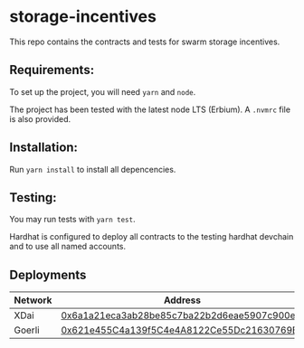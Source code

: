 # storage-incentives

This repo contains the contracts and tests for swarm storage incentives.

## Requirements:

To set up the project, you will need `yarn` and `node`.

The project has been tested with the latest node LTS (Erbium). A `.nvmrc` file is also provided.

## Installation:

Run `yarn install` to install all depencencies.

## Testing:

You may run tests with `yarn test`.

Hardhat is configured to deploy all contracts to the testing hardhat devchain and to use all named accounts.

## Deployments

|Network|Address|
|-------|-------|
|XDai|[0x6a1a21eca3ab28be85c7ba22b2d6eae5907c900e](https://blockscout.com/xdai/mainnet/address/0x6a1a21eca3ab28be85c7ba22b2d6eae5907c900e/transactions)|
|Goerli|[0x621e455C4a139f5C4e4A8122Ce55Dc21630769E4](https://goerli.etherscan.io/address/0x621e455C4a139f5C4e4A8122Ce55Dc21630769E4)|
